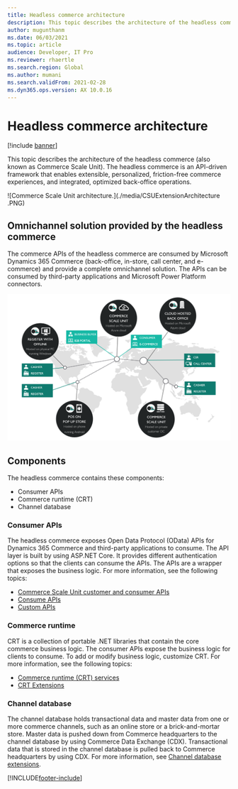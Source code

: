 ```yaml
---
title: Headless commerce architecture
description: This topic describes the architecture of the headless commerce.
author: mugunthanm
ms.date: 06/03/2021
ms.topic: article
audience: Developer, IT Pro
ms.reviewer: rhaertle
ms.search.region: Global
ms.author: mumani
ms.search.validFrom: 2021-02-28
ms.dyn365.ops.version: AX 10.0.16
---
```


# Headless commerce architecture

[!include [banner](../includes/banner.md)]

This topic describes the architecture of the headless commerce (also known as Commerce Scale Unit). The headless commerce is an API-driven framework that enables extensible, personalized, friction-free commerce experiences, and integrated, optimized back-office operations.

![Commerce Scale Unit architecture.](./media/CSUExtensionArchitecture .PNG)

## Omnichannel solution provided by the headless commerce

The commerce APIs of the headless commerce are consumed by Microsoft Dynamics 365 Commerce (back-office, in-store, call center, and e-commerce) and provide a complete omnichannel solution. The APIs can be consumed by third-party applications and Microsoft Power Platform connectors.

![Commerce Scale Unit platform integration.](./media/CSUConsumer.PNG)

## Components

The headless commerce contains these components:

+ Consumer APIs
+ Commerce runtime (CRT)
+ Channel database

### Consumer APIs

The headless commerce exposes Open Data Protocol (OData) APIs for Dynamics 365 Commerce and third-party applications to consume. The API layer is built by using ASP.NET Core. It provides different authentication options so that the clients can consume the APIs. The APIs are a wrapper that exposes the business logic. For more information, see the following topics:

+ [Commerce Scale Unit customer and consumer APIs](retail-server-customer-consumer-api.md)
+ [Consume APIs](consume-retail-server-api.md)
+ [Custom APIs](retail-server-icontroller-extension.md)

### Commerce runtime

CRT is a collection of portable .NET libraries that contain the core commerce business logic. The consumer APIs expose the business logic for clients to consume. To add or modify business logic, customize CRT. For more information, see the following topics:

+ [Commerce runtime (CRT) services](crt-services.md)
+ [CRT Extensions](commerce-runtime-extensibility.md)

### Channel database

The channel database holds transactional data and master data from one or more commerce channels, such as an online store or a brick-and-mortar store. Master data is pushed down from Commerce headquarters to the channel database by using Commerce Data Exchange (CDX). Transactional data that is stored in the channel database is pulled back to Commerce headquarters by using CDX. For more information, see [Channel database extensions](channel-db-extensions.md).

[!INCLUDE[footer-include](../../includes/footer-banner.md)]

